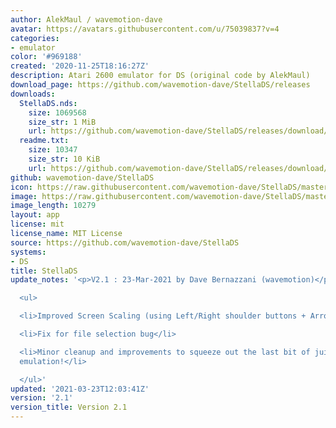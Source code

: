 ```yaml
---
author: AlekMaul / wavemotion-dave
avatar: https://avatars.githubusercontent.com/u/75039837?v=4
categories:
- emulator
color: '#969188'
created: '2020-11-25T18:16:27Z'
description: Atari 2600 emulator for DS (original code by AlekMaul)
download_page: https://github.com/wavemotion-dave/StellaDS/releases
downloads:
  StellaDS.nds:
    size: 1069568
    size_str: 1 MiB
    url: https://github.com/wavemotion-dave/StellaDS/releases/download/2.1/StellaDS.nds
  readme.txt:
    size: 10347
    size_str: 10 KiB
    url: https://github.com/wavemotion-dave/StellaDS/releases/download/2.1/readme.txt
github: wavemotion-dave/StellaDS
icon: https://raw.githubusercontent.com/wavemotion-dave/StellaDS/master/logo.bmp
image: https://raw.githubusercontent.com/wavemotion-dave/StellaDS/master/arm9/gfx/bgTop.png
image_length: 10279
layout: app
license: mit
license_name: MIT License
source: https://github.com/wavemotion-dave/StellaDS
systems:
- DS
title: StellaDS
update_notes: '<p>V2.1 : 23-Mar-2021 by Dave Bernazzani (wavemotion)</p>

  <ul>

  <li>Improved Screen Scaling (using Left/Right shoulder buttons + Arrow Keys)</li>

  <li>Fix for file selection bug</li>

  <li>Minor cleanup and improvements to squeeze out the last bit of juice from the
  emulation!</li>

  </ul>'
updated: '2021-03-23T12:03:41Z'
version: '2.1'
version_title: Version 2.1
---
```

